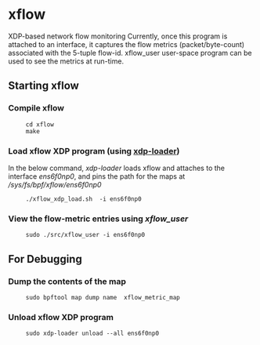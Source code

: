 # xflow
XDP-based network flow monitoring
Currently, once this program is attached to an interface, it captures the flow metrics (packet/byte-count) associated with the 5-tuple flow-id.
xflow_user user-space program can be used to see the metrics at run-time.

## Starting xflow

### Compile xflow
```shell
     cd xflow
     make
```

### Load xflow XDP program (using [xdp-loader](https://github.com/xdp-project/xdp-tools/tree/master/xdp-loader))
In the below command, _xdp-loader_ loads xflow and attaches to the interface _ens6f0np0_, and pins the path for the maps at _/sys/fs/bpf/xflow/ens6f0np0_

```shell
     ./xflow_xdp_load.sh  -i ens6f0np0
```

### View the flow-metric entries using _xflow_user_
```shell
     sudo ./src/xflow_user -i ens6f0np0
```
## For Debugging

### Dump the contents of the map
```shell
     sudo bpftool map dump name  xflow_metric_map
```

### Unload xflow XDP program
```shell
     sudo xdp-loader unload --all ens6f0np0
```

